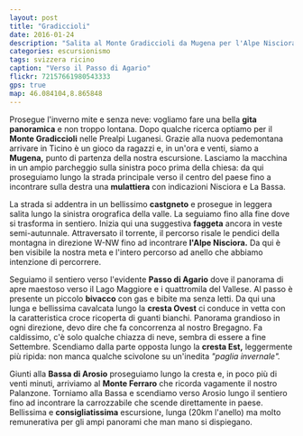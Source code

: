 ```yaml
---
layout: post
title: "Gradiccioli"
date: 2016-01-24
description: "Salita al Monte Gradiccioli da Mugena per l'Alpe Nisciora, il Passo di Agario e la Cresta Ovest e giro ad anello con rientro dalla cresta est passando dal Monte Ferraro"
categories: escursionismo
tags: svizzera ricino  
caption: "Verso il Passo di Agario"
flickr: 72157661980543333
gps: true
map: 46.084104,8.865848
---
```


Prosegue l'inverno mite e senza neve: vogliamo fare una bella **gita panoramica** e non troppo lontana. Dopo qualche ricerca optiamo per il **Monte Gradiccioli** nelle Prealpi Luganesi. Grazie alla nuova pedemontana arrivare in Ticino è un gioco da ragazzi e, in un'ora e venti, siamo a **Mugena,** punto di partenza della nostra escursione. Lasciamo la macchina in un ampio parcheggio sulla sinistra poco prima della chiesa: da qui proseguiamo lungo la strada principale verso il centro del paese fino a incontrare sulla destra una **mulattiera** con indicazioni Nisciora e La Bassa. 

La strada si addentra in un bellissimo **castgneto** e prosegue in leggera salita lungo la sinistra orografica della valle. La seguiamo fino alla fine dove si trasforma in sentiero. Inizia qui una suggestiva **faggeta** ancora in veste semi-autunnale. Attraversato il torrente, il percorso risale le pendici della montagna in direzione W-NW fino ad incontrare **l'Alpe Nisciora.** Da qui è ben visibile la nostra meta e l'intero percorso ad anello che abbiamo intenzione di percorrere.

Seguiamo il sentiero verso l'evidente **Passo di Agario** dove il panorama di apre maestoso verso il Lago Maggiore e i quattromila del Vallese. Al passo è presente un piccolo **bivacco** con gas e bibite ma senza letti. Da qui una lunga e bellissima cavalcata lungo la **cresta Ovest** ci conduce in vetta con la caratteristica croce ricoperta di guanti bianchi. Panorama grandioso in ogni direzione, devo dire che fa concorrenza al nostro Bregagno. Fa caldissimo, c'è solo qualche chiazza di neve, sembra di essere a fine Settembre. Scendiamo dalla parte opposta lungo la **cresta Est,** leggermente più ripida: non manca qualche scivolone su un'inedita *"paglia invernale".* 

Giunti alla **Bassa di Arosio** proseguiamo lungo la cresta e, in poco più di venti minuti, arriviamo al **Monte Ferraro** che ricorda vagamente il nostro Palanzone. Torniamo alla Bassa e scendiamo verso Arosio lungo il sentiero fino ad incontrare la carrozzabile che scende direttamente in paese. Bellissima e **consigliatissima** escursione, lunga (20km l'anello) ma molto remunerativa per gli ampi panorami che man mano si dispiegano.